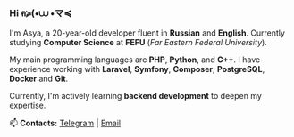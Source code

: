 ### Hi ฅ≽(•⩊ •マ≼  

I'm Asya, a 20-year-old developer fluent in **Russian** and **English**. Currently studying **Computer Science** at **FEFU** (*Far Eastern Federal University*).  

My main programming languages are **PHP**, **Python**, and **C++**. I have experience working with **Laravel**, **Symfony**, **Composer**, **PostgreSQL**, **Docker**  and **Git**.  

Currently, I'm actively learning **backend development** to deepen my expertise.  

📫 **Contacts:** [Telegram](https://t.me/purrya) | [Email](mailto:purpurpurrya@gmail.com)  

